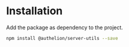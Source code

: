 # Installation

Add the package as dependency to the project.

```sh
npm install @authelion/server-utils --save
```
